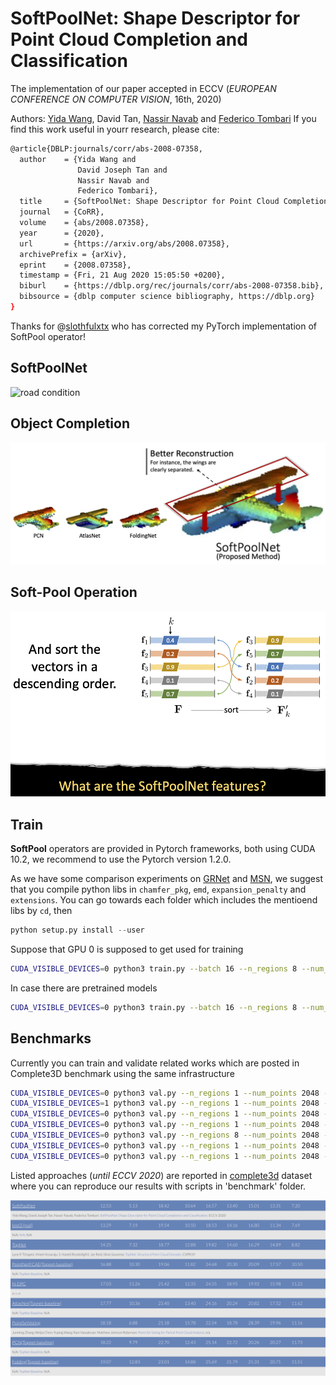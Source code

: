 # SoftPoolNet: Shape Descriptor for Point Cloud Completion and Classification

The implementation of our paper accepted in ECCV (*EUROPEAN CONFERENCE ON COMPUTER VISION*, 16th, 2020)

Authors: [Yida Wang](https://wangyida.github.io), David Tan, [Nassir Navab](http://campar.in.tum.de/Main/NassirNavab) and [Federico Tombari](http://campar.in.tum.de/Main/FedericoTombari)
If you find this work useful in yourr research, please cite:

```bash
@article{DBLP:journals/corr/abs-2008-07358,
  author    = {Yida Wang and
               David Joseph Tan and
               Nassir Navab and
               Federico Tombari},
  title     = {SoftPoolNet: Shape Descriptor for Point Cloud Completion and Classification},
  journal   = {CoRR},
  volume    = {abs/2008.07358},
  year      = {2020},
  url       = {https://arxiv.org/abs/2008.07358},
  archivePrefix = {arXiv},
  eprint    = {2008.07358},
  timestamp = {Fri, 21 Aug 2020 15:05:50 +0200},
  biburl    = {https://dblp.org/rec/journals/corr/abs-2008-07358.bib},
  bibsource = {dblp computer science bibliography, https://dblp.org}
}
```

Thanks for @[slothfulxtx](https://github.com/slothfulxtx) who has corrected my PyTorch implementation of SoftPool operator!

## SoftPoolNet

 <img src="readme_imgs/2min_presentation_softpool.gif" alt="road condition" frameborder="0" style="border:0" >

## Object Completion

![shapenet](readme_imgs/softpoolnet.png)

## Soft-Pool Operation

![softpool](readme_imgs/softpool.png)

## Train
**SoftPool** operators are provided in Pytorch frameworks, both using CUDA 10.2, we recommend to use the Pytorch version 1.2.0.

As we have some comparison experiments on [GRNet](https://www.ecva.net/papers/eccv_2020/papers_ECCV/papers/123540341.pdf) and [MSN](https://arxiv.org/pdf/1912.00280v1.pdf), we suggest that you compile python libs in `chamfer_pkg`, `emd`, `expansion_penalty` and `extensions`.
You can go towards each folder which includes the mentioend libs by `cd`, then
```python
python setup.py install --user
```
Suppose that GPU 0 is supposed to get used for training
```bash
CUDA_VISIBLE_DEVICES=0 python3 train.py --batch 16 --n_regions 8 --num_points 2048 --dataset shapenet --savepath ijcv_shapenet_softpool --methods softpool
```
In case there are pretrained models
```bash
CUDA_VISIBLE_DEVICES=0 python3 train.py --batch 16 --n_regions 8 --num_points 2048 --dataset shapenet --savepath ijcv_shapenet_softpool --model log/ijcv_shapenet_softpool/network.pth --methods softpool
```

## Benchmarks
Currently you can train and validate related works which are posted in Complete3D benchmark using the same infrastructure
```bash
CUDA_VISIBLE_DEVICES=0 python3 val.py --n_regions 1 --num_points 2048 --model log/ijcv_shapenet_pcn/network.pth --dataset shapenet --methods pcn # PCN
CUDA_VISIBLE_DEVICES=1 python3 val.py --n_regions 1 --num_points 2048 --model log/ijcv_shapenet_pointcnn/network.pth --dataset shapenet --methods pointcnn # PointCNN
CUDA_VISIBLE_DEVICES=0 python3 val.py --n_regions 1 --num_points 2048 --model log/ijcv_shapenet_folding/network.pth --dataset shapenet --methods folding # FoldingNet
CUDA_VISIBLE_DEVICES=0 python3 val.py --n_regions 1 --num_points 2048 --model log/ijcv_shapenet_grnet/network.pth --dataset shapenet --methods grnet # GRNet
CUDA_VISIBLE_DEVICES=0 python3 val.py --n_regions 8 --num_points 2048 --model log/ijcv_shapenet_softpool/network.pth --dataset shapenet --methods softpool # SoftPoolNet
CUDA_VISIBLE_DEVICES=0 python3 val.py --n_regions 1 --num_points 2048 --model log/ijcv_shapenet_msn/network.pth --dataset shapenet --methods msn # MSN
CUDA_VISIBLE_DEVICES=0 python3 val.py --n_regions 1 --num_points 2048 --model log/ijcv_shapenet_pointgcn/network.pth --dataset shapenet --methods pointgcn 
```
Listed approaches (*until ECCV 2020*) are reported in [complete3d](https://completion3d.stanford.edu/) dataset where you can reproduce our results with scripts in 'benchmark' folder. 

![benchmarks](readme_imgs/complete3d_benchmark.png)

